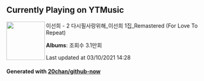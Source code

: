 ## Currently Playing on YTMusic

[<img align="left" width="100" src="https://i.ytimg.com/vi/w1OZEqjXfj4/sddefault.jpg?sqp=-oaymwEWCJADEOEBIAQqCghqEJQEGHgg6AJIWg&rs">](https://music.youtube.com/watch?v=w1OZEqjXfj4)

이선희 - 2 다시필사랑위해_이선희 1집_Remastered (For Love To Repeat)

**Albums**: 조회수 3.1만회

Last updated at 03/10/2021 14:28

#### Generated with [20chan/github-now](https://github.com/20chan/github-now)


<!--
**20chan/20chan** is a ✨ _special_ ✨ repository because its `README.md` (this file) appears on your GitHub profile.

Here are some ideas to get you started:

- 🔭 I’m currently working on ...
- 🌱 I’m currently learning ...
- 👯 I’m looking to collaborate on ...
- 🤔 I’m looking for help with ...
- 💬 Ask me about ...
- 📫 How to reach me: ...
- 😄 Pronouns: ...
- ⚡ Fun fact: ...
-->
